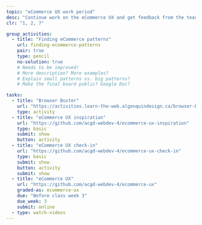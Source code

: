 ```yaml
---
topic: "eCommerce UX work period"
desc: "Continue work on the eCommerce UX and get feedback from the teacher."
clr: "1, 2, 7"

group_activities:
  - title: "Finding eCommerce patterns"
    url: finding-ecommerce-patterns
    pair: true
    type: pencil
    no-solution: true
    # Needs to be improved!
    # More description? More examples?
    # Explain small patterns vs. big patterns?
    # Make the final board public? Google Doc?

tasks:
  - title: "Browser Buster"
    url: "https://activities.learn-the-web.algonquindesign.ca/browser-buster/"
    type: activity
  - title: "eCommerce UX inspiration"
    url: "https://github.com/acgd-webdev-4/ecommerce-ux-inspiration"
    type: basic
    submit: show
    button: activity
  - title: "eCommerce UX check-in"
    url: "https://github.com/acgd-webdev-4/ecommerce-ux-check-in"
    type: basic
    submit: show
    button: activity
    submit: show
  - title: "eCommerce UX"
    url: "https://github.com/acgd-webdev-4/ecommerce-ux"
    graded-as: ecommerce-ux
    due: "Before class week 3"
    due_week: 3
    submit: online
  - type: watch-videos
---
```

